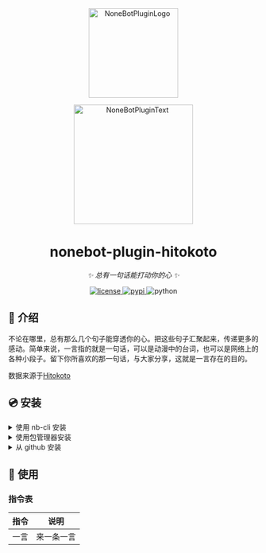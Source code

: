<div align="center">
  <a href="https://v2.nonebot.dev/store"><img src="https://github.com/A-kirami/nonebot-plugin-template/blob/resources/nbp_logo.png" width="180" height="180" alt="NoneBotPluginLogo"></a>
  <br>
  <p><img src="https://github.com/A-kirami/nonebot-plugin-template/blob/resources/NoneBotPlugin.svg" width="240" alt="NoneBotPluginText"></p>
</div>

<div align="center">

# nonebot-plugin-hitokoto

_✨ 总有一句话能打动你的心 ✨_


<a href="./LICENSE">
    <img src="https://img.shields.io/github/license/A-kirami/nonebot-plugin-hitokoto.svg" alt="license">
</a>
<a href="https://pypi.python.org/pypi/nonebot-plugin-hitokoto">
    <img src="https://img.shields.io/pypi/v/nonebot-plugin-hitokoto.svg" alt="pypi">
</a>
<img src="https://img.shields.io/badge/python-3.8+-blue.svg" alt="python">

</div>

## 📖 介绍

不论在哪里，总有那么几个句子能穿透你的心。把这些句子汇聚起来，传递更多的感动。简单来说，一言指的就是一句话，可以是动漫中的台词，也可以是网络上的各种小段子。留下你所喜欢的那一句话，与大家分享，这就是一言存在的目的。

数据来源于[Hitokoto](https://hitokoto.cn/)

## 💿 安装

<details>
<summary>使用 nb-cli 安装</summary>
在 nonebot2 项目的根目录下打开命令行, 输入以下指令即可安装

    nb plugin install nonebot-plugin-hitokoto

</details>

<details>
<summary>使用包管理器安装</summary>
在 nonebot2 项目的插件目录下, 打开命令行, 根据你使用的包管理器, 输入相应的安装命令

<details>
<summary>pip</summary>

    pip install nonebot-plugin-hitokoto
</details>
<details>
<summary>pdm</summary>

    pdm add nonebot-plugin-hitokoto
</details>
<details>
<summary>poetry</summary>

    poetry add nonebot-plugin-hitokoto
</details>
<details>
<summary>conda</summary>

    conda install nonebot-plugin-hitokoto
</details>

打开 nonebot2 项目的 `bot.py` 文件, 在其中写入

    nonebot.load_plugin('nonebot_plugin_hitokoto')

</details>

<details>
<summary>从 github 安装</summary>
在 nonebot2 项目的插件目录下, 打开命令行, 输入以下命令克隆此储存库

    git clone https://github.com/A-kirami/nonebot-plugin-hitokoto.git

打开 nonebot2 项目的 `bot.py` 文件, 在其中写入

    nonebot.load_plugin('src.plugins.nonebot_plugin_hitokoto')

</details>

## 🎉 使用
### 指令表
| 指令 | 说明 |
|:-----:|:----:|
| 一言 | 来一条一言 |
